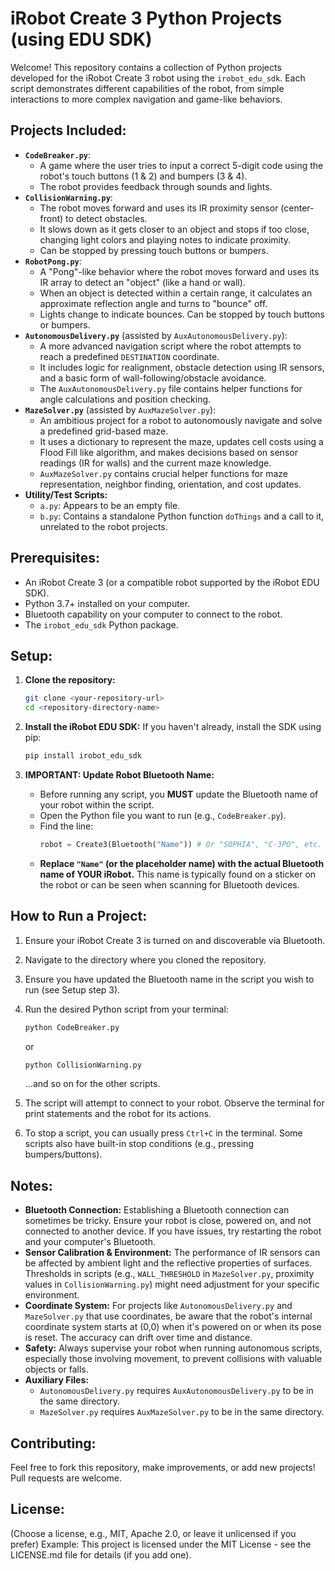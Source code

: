 # iRobot Create 3 Python Projects (using EDU SDK)

Welcome! This repository contains a collection of Python projects developed for the iRobot Create 3 robot using the `irobot_edu_sdk`. Each script demonstrates different capabilities of the robot, from simple interactions to more complex navigation and game-like behaviors.

## Projects Included:

*   **`CodeBreaker.py`**:
    *   A game where the user tries to input a correct 5-digit code using the robot's touch buttons (1 & 2) and bumpers (3 & 4).
    *   The robot provides feedback through sounds and lights.
*   **`CollisionWarning.py`**:
    *   The robot moves forward and uses its IR proximity sensor (center-front) to detect obstacles.
    *   It slows down as it gets closer to an object and stops if too close, changing light colors and playing notes to indicate proximity.
    *   Can be stopped by pressing touch buttons or bumpers.
*   **`RobotPong.py`**:
    *   A "Pong"-like behavior where the robot moves forward and uses its IR array to detect an "object" (like a hand or wall).
    *   When an object is detected within a certain range, it calculates an approximate reflection angle and turns to "bounce" off.
    *   Lights change to indicate bounces. Can be stopped by touch buttons or bumpers.
*   **`AutonomousDelivery.py`** (assisted by `AuxAutonomousDelivery.py`):
    *   A more advanced navigation script where the robot attempts to reach a predefined `DESTINATION` coordinate.
    *   It includes logic for realignment, obstacle detection using IR sensors, and a basic form of wall-following/obstacle avoidance.
    *   The `AuxAutonomousDelivery.py` file contains helper functions for angle calculations and position checking.
*   **`MazeSolver.py`** (assisted by `AuxMazeSolver.py`):
    *   An ambitious project for a robot to autonomously navigate and solve a predefined grid-based maze.
    *   It uses a dictionary to represent the maze, updates cell costs using a Flood Fill like algorithm, and makes decisions based on sensor readings (IR for walls) and the current maze knowledge.
    *   `AuxMazeSolver.py` contains crucial helper functions for maze representation, neighbor finding, orientation, and cost updates.
*   **Utility/Test Scripts:**
    *   `a.py`: Appears to be an empty file.
    *   `b.py`: Contains a standalone Python function `doThings` and a call to it, unrelated to the robot projects.

## Prerequisites:

*   An iRobot Create 3 (or a compatible robot supported by the iRobot EDU SDK).
*   Python 3.7+ installed on your computer.
*   Bluetooth capability on your computer to connect to the robot.
*   The `irobot_edu_sdk` Python package.

## Setup:

1.  **Clone the repository:**
    ```bash
    git clone <your-repository-url>
    cd <repository-directory-name>
    ```

2.  **Install the iRobot EDU SDK:**
    If you haven't already, install the SDK using pip:
    ```bash
    pip install irobot_edu_sdk
    ```

3.  **IMPORTANT: Update Robot Bluetooth Name:**
    *   Before running any script, you **MUST** update the Bluetooth name of your robot within the script.
    *   Open the Python file you want to run (e.g., `CodeBreaker.py`).
    *   Find the line:
        ```python
        robot = Create3(Bluetooth("Name")) # Or "SOPHIA", "C-3PO", etc.
        ```
    *   **Replace `"Name"` (or the placeholder name) with the actual Bluetooth name of YOUR iRobot.** This name is typically found on a sticker on the robot or can be seen when scanning for Bluetooth devices.

## How to Run a Project:

1.  Ensure your iRobot Create 3 is turned on and discoverable via Bluetooth.
2.  Navigate to the directory where you cloned the repository.
3.  Ensure you have updated the Bluetooth name in the script you wish to run (see Setup step 3).
4.  Run the desired Python script from your terminal:
    ```bash
    python CodeBreaker.py
    ```
    or
    ```bash
    python CollisionWarning.py
    ```
    ...and so on for the other scripts.

5.  The script will attempt to connect to your robot. Observe the terminal for print statements and the robot for its actions.
6.  To stop a script, you can usually press `Ctrl+C` in the terminal. Some scripts also have built-in stop conditions (e.g., pressing bumpers/buttons).

## Notes:

*   **Bluetooth Connection:** Establishing a Bluetooth connection can sometimes be tricky. Ensure your robot is close, powered on, and not connected to another device. If you have issues, try restarting the robot and your computer's Bluetooth.
*   **Sensor Calibration & Environment:** The performance of IR sensors can be affected by ambient light and the reflective properties of surfaces. Thresholds in scripts (e.g., `WALL_THRESHOLD` in `MazeSolver.py`, proximity values in `CollisionWarning.py`) might need adjustment for your specific environment.
*   **Coordinate System:** For projects like `AutonomousDelivery.py` and `MazeSolver.py` that use coordinates, be aware that the robot's internal coordinate system starts at (0,0) when it's powered on or when its pose is reset. The accuracy can drift over time and distance.
*   **Safety:** Always supervise your robot when running autonomous scripts, especially those involving movement, to prevent collisions with valuable objects or falls.
*   **Auxiliary Files:**
    *   `AutonomousDelivery.py` requires `AuxAutonomousDelivery.py` to be in the same directory.
    *   `MazeSolver.py` requires `AuxMazeSolver.py` to be in the same directory.

## Contributing:

Feel free to fork this repository, make improvements, or add new projects! Pull requests are welcome.

## License:

(Choose a license, e.g., MIT, Apache 2.0, or leave it unlicensed if you prefer)
Example:
This project is licensed under the MIT License - see the LICENSE.md file for details (if you add one).
